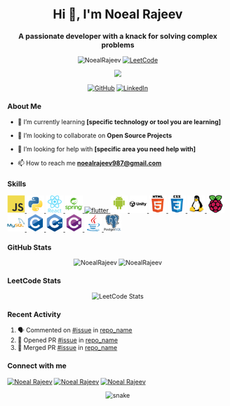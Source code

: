 <h1 align="center">Hi 👋, I'm Noeal Rajeev</h1>
<h3 align="center">A passionate developer with a knack for solving complex problems</h3>

<p align="center">
  <img src="https://komarev.com/ghpvc/?username=NoealRajeev&label=Profile%20views&color=0e75b6&style=flat" alt="NoealRajeev" />
  <a href="https://leetcode.com/u/i4zI5NMnIH/"><img src="https://img.shields.io/badge/dynamic/json?style=flat&label=LeetCode%20Solves&query=solved&url=https%3A%2F%2Fleetcode.com%2Fu%2Fi4zI5NMnIH%2F&logo=leetcode" alt="LeetCode"/></a>
</p>

<p align="center">
  <a href="https://github.com/NoealRajeev">
    <img src="https://readme-typing-svg.herokuapp.com?color=FF5733&lines=Full-Stack+Developer;Open-Source+Enthusiast;Problem+Solver;Always+Learning+New+Things&center=true&width=500&height=50">
  </a>
</p>

<p align="center">
  <a href="https://github.com/NoealRajeev"><img src="https://img.shields.io/github/followers/NoealRajeev?label=Followers&style=social" alt="GitHub"></a>
  <a href="https://www.linkedin.com/in/noeal-rajeev/"><img src="https://img.shields.io/badge/LinkedIn-Connect-blue?style=flat&logo=linkedin" alt="LinkedIn"></a>
</p>

### About Me

- 🌱 I’m currently learning **[specific technology or tool you are learning]**

- 👯 I’m looking to collaborate on **Open Source Projects**

- 🤝 I’m looking for help with **[specific area you need help with]**

- 📫 How to reach me **noealrajeev987@gmail.com**

### Skills

<p align="left">
  <a href="https://developer.mozilla.org/en-US/docs/Web/JavaScript" target="_blank"> <img src="https://raw.githubusercontent.com/devicons/devicon/master/icons/javascript/javascript-original.svg" alt="javascript" width="40" height="40"/> </a>
  <a href="https://www.python.org" target="_blank"> <img src="https://raw.githubusercontent.com/devicons/devicon/master/icons/python/python-original.svg" alt="python" width="40" height="40"/> </a>
  <a href="https://reactjs.org/" target="_blank"> <img src="https://raw.githubusercontent.com/devicons/devicon/master/icons/react/react-original-wordmark.svg" alt="react" width="40" height="40"/> </a>
  <a href="https://spring.io/projects/spring-boot" target="_blank"> <img src="https://raw.githubusercontent.com/devicons/devicon/master/icons/spring/spring-original-wordmark.svg" alt="spring" width="40" height="40"/> </a>
  <a href="https://flutter.dev" target="_blank"> <img src="https://www.vectorlogo.zone/logos/flutterio/flutterio-icon.svg" alt="flutter" width="40" height="40"/> </a>
  <a href="https://www.android.com/" target="_blank"> <img src="https://raw.githubusercontent.com/devicons/devicon/master/icons/android/android-original-wordmark.svg" alt="android" width="40" height="40"/> </a>
  <a href="https://unity.com/" target="_blank"> <img src="https://raw.githubusercontent.com/devicons/devicon/master/icons/unity/unity-original-wordmark.svg" alt="unity" width="40" height="40"/> </a>
  <a href="https://www.w3.org/html/" target="_blank"> <img src="https://raw.githubusercontent.com/devicons/devicon/master/icons/html5/html5-original-wordmark.svg" alt="html5" width="40" height="40"/> </a>
  <a href="https://www.w3schools.com/css/" target="_blank"> <img src="https://raw.githubusercontent.com/devicons/devicon/master/icons/css3/css3-original-wordmark.svg" alt="css3" width="40" height="40"/> </a>
  <a href="https://www.linux.org/" target="_blank"> <img src="https://raw.githubusercontent.com/devicons/devicon/master/icons/linux/linux-original.svg" alt="linux" width="40" height="40"/> </a>
  <a href="https://www.raspberrypi.org/" target="_blank"> <img src="https://raw.githubusercontent.com/devicons/devicon/master/icons/raspberrypi/raspberrypi-original.svg" alt="raspberrypi" width="40" height="40"/> </a>
  <a href="https://www.mysql.com/" target="_blank"> <img src="https://raw.githubusercontent.com/devicons/devicon/master/icons/mysql/mysql-original-wordmark.svg" alt="mysql" width="40" height="40"/> </a>
  <a href="https://www.cprogramming.com/" target="_blank"> <img src="https://raw.githubusercontent.com/devicons/devicon/master/icons/c/c-original.svg" alt="c" width="40" height="40"/> </a>
  <a href="https://www.w3schools.com/cpp/" target="_blank"> <img src="https://raw.githubusercontent.com/devicons/devicon/master/icons/cplusplus/cplusplus-original.svg" alt="cplusplus" width="40" height="40"/> </a>
  <a href="https://learn.microsoft.com/en-us/dotnet/csharp/" target="_blank"> <img src="https://raw.githubusercontent.com/devicons/devicon/master/icons/csharp/csharp-original.svg" alt="csharp" width="40" height="40"/> </a>
  <a href="https://www.oracle.com/java/" target="_blank"> <img src="https://raw.githubusercontent.com/devicons/devicon/master/icons/java/java-original.svg" alt="java" width="40" height="40"/> </a>
  <a href="https://www.postgresql.org/" target="_blank"> <img src="https://raw.githubusercontent.com/devicons/devicon/master/icons/postgresql/postgresql-original-wordmark.svg" alt="postgresql" width="40" height="40"/> </a>
</p>

### GitHub Stats

<p align="center">
  <img src="https://github-readme-stats.vercel.app/api?username=NoealRajeev&show_icons=true&locale=en" alt="NoealRajeev" />
  <img src="https://github-readme-streak-stats.herokuapp.com/?user=NoealRajeev&" alt="NoealRajeev" />
</p>

### LeetCode Stats

<p align="center">
  <img src="https://leetcard.jacoblin.cool/i4zI5NMnIH?theme=light&ext=heatmap&title=Noeal%20Rajeev" alt="LeetCode Stats">
</p>

### Recent Activity

<!--START_SECTION:activity-->
1. 🗣 Commented on [#issue](https://github.com/repo/issues/issue_number) in [repo_name](https://github.com/repo_name)
2. 💪 Opened PR [#issue](https://github.com/repo/pull/issue_number) in [repo_name](https://github.com/repo_name)
3. 🎉 Merged PR [#issue](https://github.com/repo/pull/issue_number) in [repo_name](https://github.com/repo_name)
<!--END_SECTION:activity-->

### Connect with me

<p align="left">
  <a href="https://linkedin.com/in/noeal-rajeev" target="blank"><img align="center" src="https://cdn.jsdelivr.net/npm/simple-icons@v3/icons/linkedin.svg" alt="Noeal Rajeev" height="30" width="40" /></a>
  <a href="https://github.com/NoealRajeev" target="blank"><img align="center" src="https://cdn.jsdelivr.net/npm/simple-icons@v3/icons/github.svg" alt="Noeal Rajeev" height="30" width="40" /></a>
  <a href="https://leetcode.com/u/i4zI5NMnIH/" target="blank"><img align="center" src="https://cdn.jsdelivr.net/npm/simple-icons@v3/icons/leetcode.svg" alt="Noeal Rajeev" height="30" width="40" /></a>
</p>

<p align="center">
  <img src="https://github.com/NoealRajeev/NoealRajeev/raw/gh-pages/snake/snake.svg" alt="snake">
</p>

